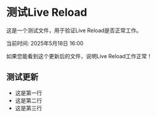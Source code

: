 # 测试Live Reload

这是一个测试文件，用于验证Live Reload是否正常工作。

当前时间: 2025年5月18日 16:00

如果您能看到这个更新后的文件，说明Live Reload工作正常！

## 测试更新
- 这是第一行
- 这是第二行
- 这是第三行 